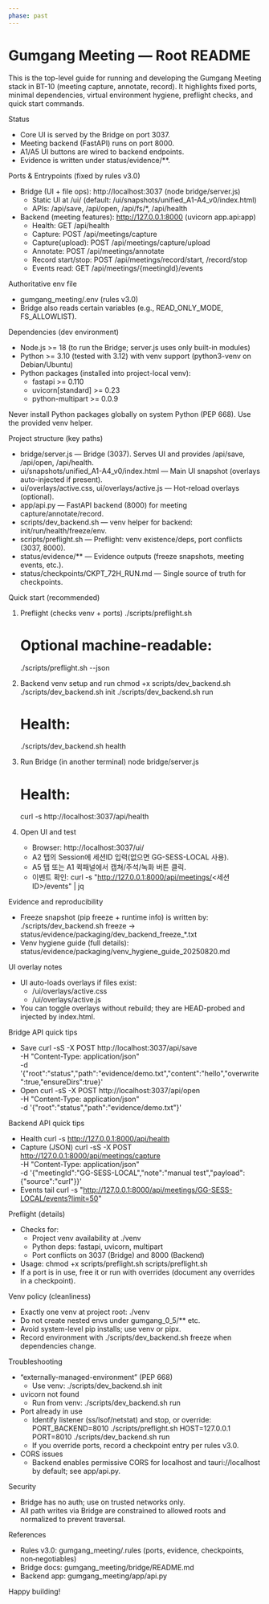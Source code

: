 ```yaml
---
phase: past
---
```


# Gumgang Meeting — Root README

This is the top-level guide for running and developing the Gumgang Meeting stack in BT-10 (meeting capture, annotate, record). It highlights fixed ports, minimal dependencies, virtual environment hygiene, preflight checks, and quick start commands.

Status
- Core UI is served by the Bridge on port 3037.
- Meeting backend (FastAPI) runs on port 8000.
- A1/A5 UI buttons are wired to backend endpoints.
- Evidence is written under status/evidence/**.

Ports & Entrypoints (fixed by rules v3.0)
- Bridge (UI + file ops): http://localhost:3037 (node bridge/server.js)
  - Static UI at /ui/ (default: /ui/snapshots/unified_A1-A4_v0/index.html)
  - APIs: /api/save, /api/open, /api/fs/*, /api/health
- Backend (meeting features): http://127.0.0.1:8000 (uvicorn app.api:app)
  - Health: GET /api/health
  - Capture: POST /api/meetings/capture
  - Capture(upload): POST /api/meetings/capture/upload
  - Annotate: POST /api/meetings/annotate
  - Record start/stop: POST /api/meetings/record/start, /record/stop
  - Events read: GET /api/meetings/{meetingId}/events

Authoritative env file
- gumgang_meeting/.env (rules v3.0)
- Bridge also reads certain variables (e.g., READ_ONLY_MODE, FS_ALLOWLIST).

Dependencies (dev environment)
- Node.js >= 18 (to run the Bridge; server.js uses only built-in modules)
- Python >= 3.10 (tested with 3.12) with venv support (python3-venv on Debian/Ubuntu)
- Python packages (installed into project-local venv):
  - fastapi >= 0.110
  - uvicorn[standard] >= 0.23
  - python-multipart >= 0.0.9

Never install Python packages globally on system Python (PEP 668). Use the provided venv helper.

Project structure (key paths)
- bridge/server.js — Bridge (3037). Serves UI and provides /api/save, /api/open, /api/health.
- ui/snapshots/unified_A1-A4_v0/index.html — Main UI snapshot (overlays auto-injected if present).
- ui/overlays/active.css, ui/overlays/active.js — Hot-reload overlays (optional).
- app/api.py — FastAPI backend (8000) for meeting capture/annotate/record.
- scripts/dev_backend.sh — venv helper for backend: init/run/health/freeze/env.
- scripts/preflight.sh — Preflight: venv existence/deps, port conflicts (3037, 8000).
- status/evidence/** — Evidence outputs (freeze snapshots, meeting events, etc.).
- status/checkpoints/CKPT_72H_RUN.md — Single source of truth for checkpoints.

Quick start (recommended)
1) Preflight (checks venv + ports)
   ./scripts/preflight.sh
   # Optional machine-readable:
   ./scripts/preflight.sh --json

2) Backend venv setup and run
   chmod +x scripts/dev_backend.sh
   ./scripts/dev_backend.sh init
   ./scripts/dev_backend.sh run
   # Health:
   ./scripts/dev_backend.sh health

3) Run Bridge (in another terminal)
   node bridge/server.js
   # Health:
   curl -s http://localhost:3037/api/health

4) Open UI and test
   - Browser: http://localhost:3037/ui/
   - A2 탭의 Session에 세션ID 입력(없으면 GG-SESS-LOCAL 사용).
   - A5 탭 또는 A1 퀵패널에서 캡쳐/주석/녹화 버튼 클릭.
   - 이벤트 확인:
     curl -s "http://127.0.0.1:8000/api/meetings/<세션ID>/events" | jq

Evidence and reproducibility
- Freeze snapshot (pip freeze + runtime info) is written by:
   ./scripts/dev_backend.sh freeze
  → status/evidence/packaging/dev_backend_freeze_*.txt
- Venv hygiene guide (full details):
  status/evidence/packaging/venv_hygiene_guide_20250820.md

UI overlay notes
- UI auto-loads overlays if files exist:
  - /ui/overlays/active.css
  - /ui/overlays/active.js
- You can toggle overlays without rebuild; they are HEAD-probed and injected by index.html.

Bridge API quick tips
- Save
   curl -sS -X POST http://localhost:3037/api/save \
     -H "Content-Type: application/json" \
     -d '{"root":"status","path":"evidence/demo.txt","content":"hello","overwrite":true,"ensureDirs":true}'
- Open
   curl -sS -X POST http://localhost:3037/api/open \
     -H "Content-Type: application/json" \
     -d '{"root":"status","path":"evidence/demo.txt"}'

Backend API quick tips
- Health
   curl -s http://127.0.0.1:8000/api/health
- Capture (JSON)
   curl -sS -X POST http://127.0.0.1:8000/api/meetings/capture \
     -H "Content-Type: application/json" \
     -d '{"meetingId":"GG-SESS-LOCAL","note":"manual test","payload":{"source":"curl"}}'
- Events tail
   curl -s "http://127.0.0.1:8000/api/meetings/GG-SESS-LOCAL/events?limit=50"

Preflight (details)
- Checks for:
  - Project venv availability at ./venv
  - Python deps: fastapi, uvicorn, multipart
  - Port conflicts on 3037 (Bridge) and 8000 (Backend)
- Usage:
   chmod +x scripts/preflight.sh
   scripts/preflight.sh
- If a port is in use, free it or run with overrides (document any overrides in a checkpoint).

Venv policy (cleanliness)
- Exactly one venv at project root: ./venv
- Do not create nested envs under gumgang_0_5/** etc.
- Avoid system-level pip installs; use venv or pipx.
- Record environment with ./scripts/dev_backend.sh freeze when dependencies change.

Troubleshooting
- “externally-managed-environment” (PEP 668)
  - Use venv: ./scripts/dev_backend.sh init
- uvicorn not found
  - Run from venv: ./scripts/dev_backend.sh run
- Port already in use
  - Identify listener (ss/lsof/netstat) and stop, or override:
    PORT_BACKEND=8010 ./scripts/preflight.sh
    HOST=127.0.0.1 PORT=8010 ./scripts/dev_backend.sh run
  - If you override ports, record a checkpoint entry per rules v3.0.
- CORS issues
  - Backend enables permissive CORS for localhost and tauri://localhost by default; see app/api.py.

Security
- Bridge has no auth; use on trusted networks only.
- All path writes via Bridge are constrained to allowed roots and normalized to prevent traversal.

References
- Rules v3.0: gumgang_meeting/.rules (ports, evidence, checkpoints, non‑negotiables)
- Bridge docs: gumgang_meeting/bridge/README.md
- Backend app: gumgang_meeting/app/api.py

Happy building!